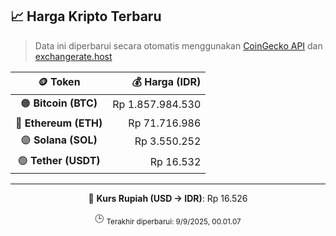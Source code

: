 

<!-- HARGA_KRIPTO -->
## 📈 Harga Kripto Terbaru

> Data ini diperbarui secara otomatis menggunakan [CoinGecko API](https://www.coingecko.com/) dan [exchangerate.host](https://exchangerate.host/)

<div align="center">

| 🪙 Token | 💰 Harga (IDR) |
|:------:|---------------:|
| 🟠 **Bitcoin (BTC)**   | Rp 1.857.984.530 |
| 🔵 **Ethereum (ETH)**  | Rp 71.716.986 |
| 🟣 **Solana (SOL)**    | Rp 3.550.252 |
| 🟢 **Tether (USDT)**   | Rp 16.532 |

---

💱 **Kurs Rupiah (USD → IDR)**: Rp 16.526

🕒 <sub>Terakhir diperbarui: 9/9/2025, 00.01.07</sub>

</div>
<!-- /HARGA_KRIPTO -->